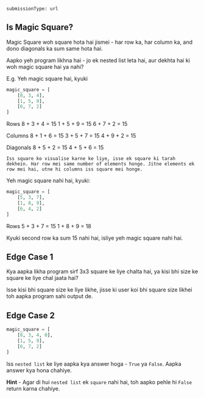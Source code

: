 ```ngMeta
submissionType: url
```

## Is Magic Square?
Magic Square woh square hota hai jismei - har row ka, har column ka, and dono diagonals ka sum same hota hai.

Aapko yeh program likhna hai - jo ek nested list leta hai, aur dekhta hai ki woh magic square hai ya nahi?

E.g. Yeh magic square hai, kyuki
```python
magic_square = [
    [8, 3, 4],
    [1, 5, 9],
    [6, 7, 2]
]
```
Rows
8 + 3 + 4 = 15
1 + 5 + 9 = 15
6 + 7 + 2 = 15

Columns
8 + 1 + 6 = 15
3 + 5 + 7 = 15
4 + 9 + 2 = 15

Diagonals
8 + 5 + 2 = 15
4 + 5 + 6 = 15


    Iss square ko visualise karne ke liye, isse ek square ki tarah dekhein. Har row mei same number of elements honge. Jitne elements ek row mei hai, utne hi columns iss square mei honge.

Yeh magic square nahi hai, kyuki:
```python
magic_square = [
    [5, 3, 7],
    [1, 8, 9],
    [6, 4, 2]
]
```
Rows
5 + 3 + 7 = 15
1 + 8 + 9 = 18

Kyuki second row ka sum 15 nahi hai, isliye yeh magic square nahi hai.

## Edge Case 1
Kya aapka likha program sirf 3x3 square ke liye chalta hai, ya kisi bhi size ke square ke liye chal jaata hai?

Isse kisi bhi square size ke liye likhe, jisse ki user koi bhi square size likhei toh aapka program sahi output de.

## Edge Case 2
```python
magic_square = [
    [8, 3, 4, 0],
    [1, 5, 9],
    [6, 7, 2]
]
```
Iss `nested list` ke liye aapka kya answer hoga - `True` ya `False`. Aapka answer kya hona chahiye.

**Hint** - Agar di hui `nested list` ek `square` nahi hai, toh aapko pehle hi `False` return karna chahiye.
